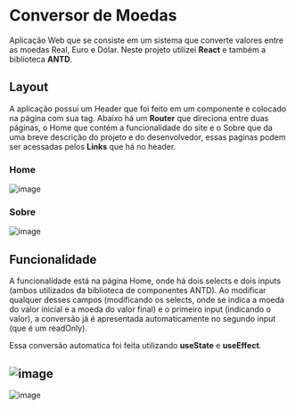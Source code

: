 # Conversor de Moedas

Aplicação Web que se consiste em um sistema que converte valores entre as moedas Real, Euro e Dólar. Neste projeto utilizei **React** e também a biblioteca **ANTD**.

## Layout

A aplicação possui um Header que foi feito em um componente e colocado na página com sua tag. Abaixo há um **Router** que direciona entre duas páginas, o Home que contém a funcionalidade do site e o Sobre que da uma breve descrição do projeto e do desenvolvedor, essas paginas podem ser acessadas pelos **Links** que há no header.

### Home

![image](https://github.com/VitorComin/conversor-de-moedas/assets/106283734/85c332dd-fa91-441e-9254-9b89f6b6a8f5)


### Sobre

![image](https://github.com/VitorComin/conversor-de-moedas/assets/106283734/dc79a4ea-abcf-447e-b69f-cf0918a06c4a)


## Funcionalidade

A funcionalidade está na página Home, onde há dois selects e dois inputs (ambos utilizados da biblioteca de componentes ANTD). Ao modificar qualquer desses campos (modificando os selects, onde se indica a moeda do valor inicial e a moeda do valor final) e o primeiro input (indicando o valor), a conversão já é apresentada automaticamente no segundo input (que é um readOnly).

Essa conversão automatica foi feita utilizando **useState** e **useEffect**.

![image](https://github.com/VitorComin/conversor-de-moedas/assets/106283734/4477fae9-afc8-4341-a22e-3ffefcde0857)
-----------------------------
![image](https://github.com/VitorComin/conversor-de-moedas/assets/106283734/9d848ba5-11f1-40a7-a0ea-80407814ba21)


